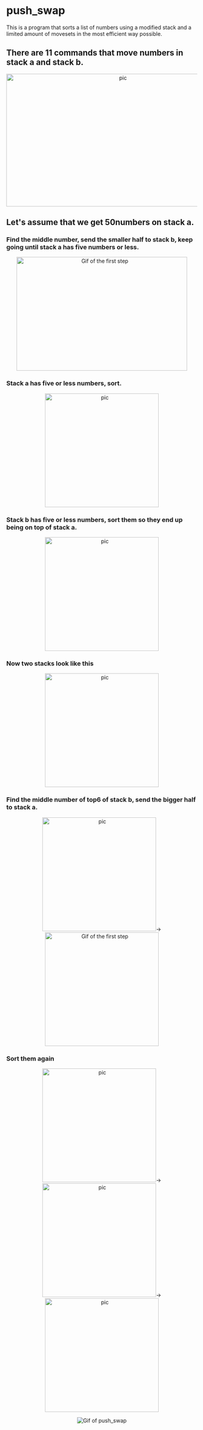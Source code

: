 # push_swap
This is a program that sorts a list of numbers using a modified stack and a limited amount of movesets in the most efficient way possible.
<h2>There are 11 commands that move numbers in stack a and stack b.</h1>
<p align="center"><img width="600px" height="350px" src="https://github.com/hzkmyk/push_swap/blob/master/images/push_swap.png" alt="pic"></p>
<h2>Let's assume that we get 50numbers on stack a.</h2>
<h3>Find the middle number, send the smaller half to stack b, keep going until stack a has five numbers or less.</h3>
<p align="center"><img width="450px" height="300px" src="https://github.com/hzkmyk/push_swap/blob/master/images/firststep.gif" alt="Gif of the first step"></p>
<h3>Stack a has five or less numbers, sort.</h3>
<p align="center"><img width="300px" height="300px" src="https://github.com/hzkmyk/push_swap/blob/master/images/push_swap2%20(9).png" alt="pic"></p>
<h3>Stack b has five or less numbers, sort them so they end up being on top of stack a.</h3>
<p align="center"><img width="300px" height="300px" src="https://github.com/hzkmyk/push_swap/blob/master/images/push_swap2%20(10).png" alt="pic"></p>
<h3>Now two stacks look like this</h3>
<p align="center"><img width="300px" height="300px" src="https://github.com/hzkmyk/push_swap/blob/master/images/push_swap2%20(11).png" alt="pic"></p>
<h3>Find the middle number of top6 of stack b, send the bigger half to stack a.</h3>
<p align="center"><img width="300px" height="300px" src="https://github.com/hzkmyk/push_swap/blob/master/images/push_swap2%20(12).png" alt="pic">→
<img width="300px" height="300px" src="https://github.com/hzkmyk/push_swap/blob/master/images/push_swap2%20(13).png" alt="Gif of the first step"></p>
<h3>Sort them again</h3>
<p align="center"><img width="300px" height="300px" src="https://github.com/hzkmyk/push_swap/blob/master/images/push_swap2%20(14).png" alt="pic">→
<img width="300px" height="300px" src="https://github.com/hzkmyk/push_swap/blob/master/images/push_swap2%20(15).png" alt="pic">→<img width="300px" height="300px" src="https://github.com/hzkmyk/push_swap/blob/master/images/push_swap2%20(16).png" alt="pic"></p>




<p align="center"><img src="https://github.com/hzkmyk/push_swap/blob/master/images/push_swap.gif" alt="Gif of push_swap"></p>

